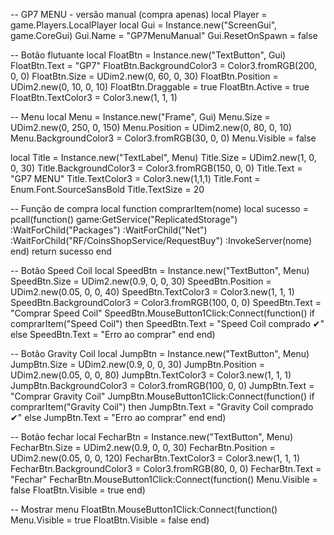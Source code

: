 -- GP7 MENU - versão manual (compra apenas)
local Player = game.Players.LocalPlayer
local Gui = Instance.new("ScreenGui", game.CoreGui)
Gui.Name = "GP7MenuManual"
Gui.ResetOnSpawn = false

-- Botão flutuante
local FloatBtn = Instance.new("TextButton", Gui)
FloatBtn.Text = "GP7"
FloatBtn.BackgroundColor3 = Color3.fromRGB(200, 0, 0)
FloatBtn.Size = UDim2.new(0, 60, 0, 30)
FloatBtn.Position = UDim2.new(0, 10, 0, 10)
FloatBtn.Draggable = true
FloatBtn.Active = true
FloatBtn.TextColor3 = Color3.new(1, 1, 1)

-- Menu
local Menu = Instance.new("Frame", Gui)
Menu.Size = UDim2.new(0, 250, 0, 150)
Menu.Position = UDim2.new(0, 80, 0, 10)
Menu.BackgroundColor3 = Color3.fromRGB(30, 0, 0)
Menu.Visible = false

local Title = Instance.new("TextLabel", Menu)
Title.Size = UDim2.new(1, 0, 0, 30)
Title.BackgroundColor3 = Color3.fromRGB(150, 0, 0)
Title.Text = "GP7 MENU"
Title.TextColor3 = Color3.new(1,1,1)
Title.Font = Enum.Font.SourceSansBold
Title.TextSize = 20

-- Função de compra
local function comprarItem(nome)
    local sucesso = pcall(function()
        game:GetService("ReplicatedStorage")
        :WaitForChild("Packages")
        :WaitForChild("Net")
        :WaitForChild("RF/CoinsShopService/RequestBuy")
        :InvokeServer(nome)
    end)
    return sucesso
end

-- Botão Speed Coil
local SpeedBtn = Instance.new("TextButton", Menu)
SpeedBtn.Size = UDim2.new(0.9, 0, 0, 30)
SpeedBtn.Position = UDim2.new(0.05, 0, 0, 40)
SpeedBtn.TextColor3 = Color3.new(1, 1, 1)
SpeedBtn.BackgroundColor3 = Color3.fromRGB(100, 0, 0)
SpeedBtn.Text = "Comprar Speed Coil"
SpeedBtn.MouseButton1Click:Connect(function()
    if comprarItem("Speed Coil") then
        SpeedBtn.Text = "Speed Coil comprado ✔"
    else
        SpeedBtn.Text = "Erro ao comprar"
    end
end)

-- Botão Gravity Coil
local JumpBtn = Instance.new("TextButton", Menu)
JumpBtn.Size = UDim2.new(0.9, 0, 0, 30)
JumpBtn.Position = UDim2.new(0.05, 0, 0, 80)
JumpBtn.TextColor3 = Color3.new(1, 1, 1)
JumpBtn.BackgroundColor3 = Color3.fromRGB(100, 0, 0)
JumpBtn.Text = "Comprar Gravity Coil"
JumpBtn.MouseButton1Click:Connect(function()
    if comprarItem("Gravity Coil") then
        JumpBtn.Text = "Gravity Coil comprado ✔"
    else
        JumpBtn.Text = "Erro ao comprar"
    end
end)

-- Botão fechar
local FecharBtn = Instance.new("TextButton", Menu)
FecharBtn.Size = UDim2.new(0.9, 0, 0, 30)
FecharBtn.Position = UDim2.new(0.05, 0, 0, 120)
FecharBtn.TextColor3 = Color3.new(1, 1, 1)
FecharBtn.BackgroundColor3 = Color3.fromRGB(80, 0, 0)
FecharBtn.Text = "Fechar"
FecharBtn.MouseButton1Click:Connect(function()
    Menu.Visible = false
    FloatBtn.Visible = true
end)

-- Mostrar menu
FloatBtn.MouseButton1Click:Connect(function()
    Menu.Visible = true
    FloatBtn.Visible = false
end)